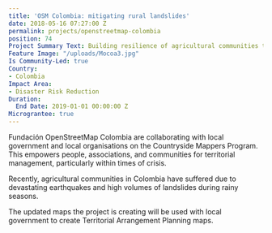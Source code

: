 ```yaml
---
title: 'OSM Colombia: mitigating rural landslides'
date: 2018-05-16 07:27:00 Z
permalink: projects/openstreetmap-colombia
position: 74
Project Summary Text: Building resilience of agricultural communities to disasters
Feature Image: "/uploads/Mocoa3.jpg"
Is Community-Led: true
Country:
- Colombia
Impact Area:
- Disaster Risk Reduction
Duration:
  End Date: 2019-01-01 00:00:00 Z
Micrograntee: true
---
```


Fundación OpenStreetMap Colombia are collaborating with local government and local organisations on the Countryside Mappers Program. This empowers people, associations, and communities for territorial management, particularly within times of crisis.

Recently, agricultural communities in Colombia have suffered due to devastating earthquakes and high volumes of landslides during rainy seasons.

The updated maps the project is creating will be used with local government to create Territorial Arrangement Planning maps.